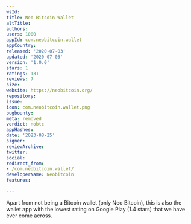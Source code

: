 ```yaml
---
wsId: 
title: Neo Bitcoin Wallet
altTitle: 
authors: 
users: 1000
appId: com.neobitcoin.wallet
appCountry: 
released: '2020-07-03'
updated: '2020-07-03'
version: '1.0.0'
stars: 1
ratings: 131
reviews: 7
size: 
website: https://neobitcoin.org/
repository: 
issue: 
icon: com.neobitcoin.wallet.png
bugbounty: 
meta: removed
verdict: nobtc
appHashes: 
date: '2023-08-25'
signer: 
reviewArchive: 
twitter: 
social: 
redirect_from:
- /com.neobitcoin.wallet/
developerName: Neobitcoin
features: 

---
```


Apart from not being a Bitcoin wallet (only Neo Bitcoin), this is also the
wallet app with the lowest rating on Google Play (1.4 stars) that we have ever
come across.
